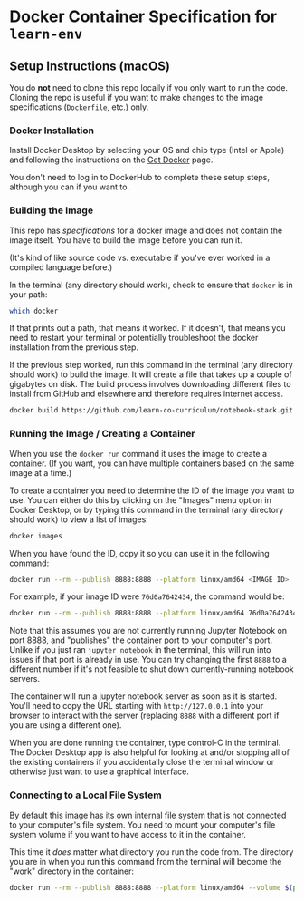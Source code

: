 # Docker Container Specification for `learn-env`

## Setup Instructions (macOS)

You do **not** need to clone this repo locally if you only want to run the code. Cloning the repo is useful if you want to make changes to the image specifications (`Dockerfile`, etc.) only.

### Docker Installation

Install Docker Desktop by selecting your OS and chip type (Intel or Apple) and following the instructions on the [Get Docker](https://docs.docker.com/get-docker/) page.

You don't need to log in to DockerHub to complete these setup steps, although you can if you want to.

### Building the Image

This repo has _specifications_ for a docker image and does not contain the image itself. You have to build the image before you can run it.

(It's kind of like source code vs. executable if you've ever worked in a compiled language before.)

In the terminal (any directory should work), check to ensure that `docker` is in your path:

```bash
which docker
```

If that prints out a path, that means it worked. If it doesn't, that means you need to restart your terminal or potentially troubleshoot the docker installation from the previous step.

If the previous step worked, run this command in the terminal (any directory should work) to build the image. It will create a file that takes up a couple of gigabytes on disk. The build process involves downloading different files to install from GitHub and elsewhere and therefore requires internet access.

```bash
docker build https://github.com/learn-co-curriculum/notebook-stack.git
```

### Running the Image / Creating a Container

When you use the `docker run` command it uses the image to create a container. (If you want, you can have multiple containers based on the same image at a time.)

To create a container you need to determine the ID of the image you want to use. You can either do this by clicking on the "Images" menu option in Docker Desktop, or by typing this command in the terminal (any directory should work) to view a list of images:

```bash
docker images
```

When you have found the ID, copy it so you can use it in the following command:

```bash
docker run --rm --publish 8888:8888 --platform linux/amd64 <IMAGE ID>
```

For example, if your image ID were `76d0a7642434`, the command would be:

```bash
docker run --rm --publish 8888:8888 --platform linux/amd64 76d0a7642434
```

Note that this assumes you are not currently running Jupyter Notebook on port 8888, and "publishes" the container port to your computer's port. Unlike if you just ran `jupyter notebook` in the terminal, this will run into issues if that port is already in use. You can try changing the first `8888` to a different number if it's not feasible to shut down currently-running notebook servers.

The container will run a jupyter notebook server as soon as it is started. You'll need to copy the URL starting with `http://127.0.0.1` into your browser to interact with the server (replacing `8888` with a different port if you are using a different one).

When you are done running the container, type control-C in the terminal. The Docker Desktop app is also helpful for looking at and/or stopping all of the existing containers if you accidentally close the terminal window or otherwise just want to use a graphical interface.

### Connecting to a Local File System

By default this image has its own internal file system that is not connected to your computer's file system. You need to mount your computer's file system volume if you want to have access to it in the container.

This time it _does_ matter what directory you run the code from. The directory you are in when you run this command from the terminal will become the "work" directory in the container:

```bash
docker run --rm --publish 8888:8888 --platform linux/amd64 --volume $(pwd):/home/jovyan/work <IMAGE ID>
```

